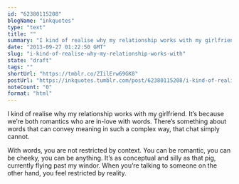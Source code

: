 ```yaml
---
id: "62380115208"
blogName: "inkquotes"
type: "text"
title: ""
summary: "I kind of realise why my relationship works with my girlfriend. It's because we're both romantics who are in-love with words...."
date: "2013-09-27 01:22:50 GMT"
slug: "i-kind-of-realise-why-my-relationship-works-with"
state: "draft"
tags: ""
shortUrl: "https://tmblr.co/ZIilErw69GK8"
postUrl: "https://inkquotes.tumblr.com/post/62380115208/i-kind-of-realise-why-my-relationship-works-with"
noteCount: "0"
format: "html"
---
```


I kind of realise why my relationship works with my girlfriend. It’s because we’re both romantics who are in-love with words. There’s something about words that can convey meaning in such a complex way, that chat simply cannot. 

With words, you are not restricted by context. You can be romantic, you can be cheeky, you can be anything. It’s as conceptual and silly as that pig, currently flying past my windor. When you’re talking to someone on the other hand, you feel restricted by reality.